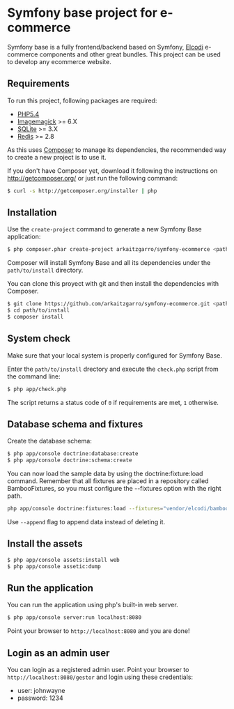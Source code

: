 Symfony base project for e-commerce
===========

Symfony base is a fully frontend/backend based on Symfony, [Elcodi](https://github.com/elcodi/elcodi) e-commerce components and other great bundles. This project can be used to develop any ecommerce website.

Requirements
------------

To run this project, following packages are required:

* [PHP5.4](http://php.net/releases/5_4_0.php)
* [Imagemagick](http://www.imagemagick.org/) >= 6.X
* [SQLite](http://www.sqlite.org/) >= 3.X
* [Redis](http://redis.io/) >= 2.8

As this uses [Composer][1] to manage its dependencies, the recommended way to create a new project is to use it.

If you don't have Composer yet, download it following the instructions on http://getcomposer.org/ or just run the following command:

```bash
$ curl -s http://getcomposer.org/installer | php
```

Installation
------------

Use the `create-project` command to generate a new Symfony Base application:

```bash
$ php composer.phar create-project arkaitzgarro/symfony-ecommerce <path/to/install> dev-master
```

Composer will install Symfony Base and all its dependencies under the `path/to/install` directory.

You can clone this proyect with git and then install the dependencies with Composer.

```bash
$ git clone https://github.com/arkaitzgarro/symfony-ecommerce.git <path/to/install>
$ cd path/to/install
$ composer install
```


System check
------------

Make sure that your local system is properly configured for Symfony Base.

Enter the `path/to/install` drectory and execute the `check.php` script from the
command line:

```bash
$ php app/check.php
```

The script returns a status code of `0` if requirements are met, `1` otherwise.

Database schema and fixtures
----------------------------

Create the database schema:

```bash
$ php app/console doctrine:database:create
$ php app/console doctrine:schema:create
```

You can now load the sample data by using the doctrine:fixture:load command. Remember that all fixtures are placed in a repository called BambooFixtures, so you must configure the --fixtures option with the right path.

```bash
php app/console doctrine:fixtures:load --fixtures="vendor/elcodi/bamboo-fixtures"
```

Use ```--append``` flag to append data instead of deleting it.

Install the assets
------------------

```bash
$ php app/console assets:install web
$ php app/console assetic:dump
```

Run the application
-------------------

You can run the application using php's built-in web server.

```bash
$ php app/console server:run localhost:8080
```

Point your browser to `http://localhost:8080` and you are done!


Login as an admin user
----------------------

You can login as a registered admin user. Point your browser to `http://localhost:8080/gestor` and login using these credentials:

* user: johnwayne
* password: 1234

[1]:  http://getcomposer.org/

